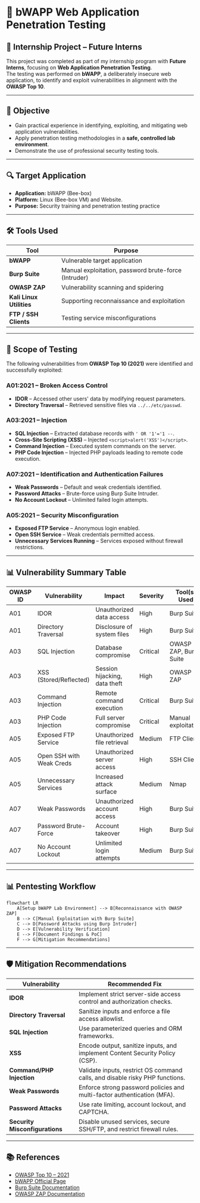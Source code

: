 # 🐝 bWAPP Web Application Penetration Testing

## 📌 Internship Project – Future Interns
This project was completed as part of my internship program with **Future Interns**, focusing on **Web Application Penetration Testing**.  
The testing was performed on **bWAPP**, a deliberately insecure web application, to identify and exploit vulnerabilities in alignment with the **OWASP Top 10**.

---

## 🎯 Objective
- Gain practical experience in identifying, exploiting, and mitigating web application vulnerabilities.
- Apply penetration testing methodologies in a **safe, controlled lab environment**.
- Demonstrate the use of professional security testing tools.

---

## 🔍 Target Application
- **Application:** bWAPP (Bee-box)
- **Platform:** Linux (Bee-box VM) and Website.
- **Purpose:** Security training and penetration testing practice

---

## 🛠 Tools Used
| Tool | Purpose |
|------|---------|
| **bWAPP** | Vulnerable target application |
| **Burp Suite** | Manual exploitation, password brute-force (Intruder) |
| **OWASP ZAP** | Vulnerability scanning and spidering |
| **Kali Linux Utilities** | Supporting reconnaissance and exploitation |
| **FTP / SSH Clients** | Testing service misconfigurations |

---

## 📂 Scope of Testing
The following vulnerabilities from **OWASP Top 10 (2021)** were identified and successfully exploited:

### **A01:2021 – Broken Access Control**
- **IDOR** – Accessed other users' data by modifying request parameters.
- **Directory Traversal** – Retrieved sensitive files via `../../etc/passwd`.

### **A03:2021 – Injection**
- **SQL Injection** – Extracted database records with `' OR '1'='1 --`.
- **Cross-Site Scripting (XSS)** – Injected `<script>alert('XSS')</script>`.
- **Command Injection** – Executed system commands on the server.
- **PHP Code Injection** – Injected PHP payloads leading to remote code execution.

### **A07:2021 – Identification and Authentication Failures**
- **Weak Passwords** – Default and weak credentials identified.
- **Password Attacks** – Brute-force using Burp Suite Intruder.
- **No Account Lockout** – Unlimited failed login attempts.

### **A05:2021 – Security Misconfiguration**
- **Exposed FTP Service** – Anonymous login enabled.
- **Open SSH Service** – Weak credentials permitted access.
- **Unnecessary Services Running** – Services exposed without firewall restrictions.

---

## 📊 Vulnerability Summary Table

| OWASP ID | Vulnerability | Impact | Severity | Tool(s) Used |
|----------|--------------|--------|----------|--------------|
| A01 | IDOR | Unauthorized data access | High | Burp Suite |
| A01 | Directory Traversal | Disclosure of system files | High | Burp Suite |
| A03 | SQL Injection | Database compromise | Critical | OWASP ZAP, Burp Suite |
| A03 | XSS (Stored/Reflected) | Session hijacking, data theft | High | OWASP ZAP |
| A03 | Command Injection | Remote command execution | Critical | Burp Suite |
| A03 | PHP Code Injection | Full server compromise | Critical | Manual exploitation |
| A05 | Exposed FTP Service | Unauthorized file retrieval | Medium | FTP Client |
| A05 | Open SSH with Weak Creds | Unauthorized server access | High | SSH Client |
| A05 | Unnecessary Services | Increased attack surface | Medium | Nmap |
| A07 | Weak Passwords | Unauthorized account access | High | Burp Suite |
| A07 | Password Brute-Force | Account takeover | High | Burp Suite |
| A07 | No Account Lockout | Unlimited login attempts | Medium | Burp Suite |


---

## 📊 Pentesting Workflow

```mermaid
flowchart LR
    A[Setup bWAPP Lab Environment] --> B[Reconnaissance with OWASP ZAP]
    B --> C[Manual Exploitation with Burp Suite]
    C --> D[Password Attacks using Burp Intruder]
    D --> E[Vulnerability Verification]
    E --> F[Document Findings & PoC]
    F --> G[Mitigation Recommendations]
```

---

## 🛡 Mitigation Recommendations

| Vulnerability | Recommended Fix |
|---------------|-----------------|
| **IDOR** | Implement strict server-side access control and authorization checks. |
| **Directory Traversal** | Sanitize inputs and enforce a file access allowlist. |
| **SQL Injection** | Use parameterized queries and ORM frameworks. |
| **XSS** | Encode output, sanitize inputs, and implement Content Security Policy (CSP). |
| **Command/PHP Injection** | Validate inputs, restrict OS command calls, and disable risky PHP functions. |
| **Weak Passwords** | Enforce strong password policies and multi-factor authentication (MFA). |
| **Password Attacks** | Use rate limiting, account lockout, and CAPTCHA. |
| **Security Misconfigurations** | Disable unused services, secure SSH/FTP, and restrict firewall rules. |

---

## 📚 References
- [OWASP Top 10 – 2021](https://owasp.org/Top10/)
- [bWAPP Official Page](http://www.itsecgames.com/)
- [Burp Suite Documentation](https://portswigger.net/burp/documentation)
- [OWASP ZAP Documentation](https://www.zaproxy.org/docs/)
  


